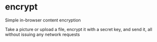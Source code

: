 encrypt
=======

Simple in-browser content encryption

Take a picture or upload a file, encrypt it with a secret key, and send it, all without issuing any network requests

